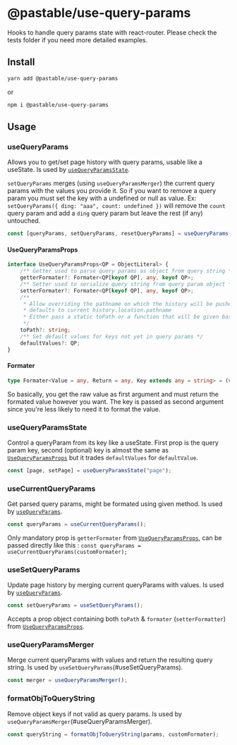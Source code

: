 # @pastable/use-query-params

Hooks to handle query params state with react-router.
Please check the tests folder if you need more detailed examples.

## Install

```sh
yarn add @pastable/use-query-params
```

or

```sh
npm i @pastable/use-query-params
```

## Usage

### useQueryParams

Allows you to get/set page history with query params, usable like a useState.
Is used by [`useQueryParamsState`](#useQueryParamsState).

`setQueryParams` merges (using `useQueryParamsMerger`) the current query params with the values you provide it.
So if you want to remove a query param you must set the key with a undefined or null as value.
Ex: `setQueryParams({ ding: "aaa", count: undefined })` will remove the `count` query param and add a `ding` query param but leave the rest (if any) untouched.

```ts
const [queryParams, setQueryParams, resetQueryParams] = useQueryParams();
```

#### UseQueryParamsProps

```ts
interface UseQueryParamsProps<QP = ObjectLiteral> {
    /** Getter used to parse query params as object from query string */
    getterFormater?: Formater<QP[keyof QP], any, keyof QP>;
    /** Setter used to serialize query string from query param object */
    setterFormater?: Formater<QP[keyof QP], any, keyof QP>;
    /**
     * Allow overriding the pathname on which the history will be pushed/replaced,
     * defaults to current history.location.pathname
     * Either pass a static toPath or a function that will be given basePath as argument
     */
    toPath?: string;
    /** Set default values for keys not yet in query params */
    defaultValues?: QP;
}
```

#### Formater

```ts
type Formater<Value = any, Return = any, Key extends any = string> = (value: Value, key: Key) => Return;
```

So basically, you get the raw value as first argument and must return the formated value however you want.
The key is passed as second argument since you're less likely to need it to format the value.

### useQueryParamsState

Control a queryParam from its key like a useState. First prop is the query param key, second (optional) key is almost the same as [`UseQueryParamsProps`](#UseQueryParamsProps) but it trades `defaultValues` for `defaultValue`.

```ts
const [page, setPage] = useQueryParamsState("page");
```

### useCurrentQueryParams

Get parsed query params, might be formated using given method.
Is used by [`useQueryParams`](#useQueryParams).

```ts
const queryParams = useCurrentQueryParams();
```

Only mandatory prop is `getterFormater` from [`UseQueryParamsProps`](#UseQueryParamsProps), can be passed directly like this :
`const queryParams = useCurrentQueryParams(customFormater);`

### useSetQueryParams

Update page history by merging current queryParams with values.
Is used by [`useQueryParams`](#useQueryParams).

```ts
const setQueryParams = useSetQueryParams();
```

Accepts a prop object containing both `toPath` & `formater` (`setterFormatter`) from [`UseQueryParamsProps`](#UseQueryParamsProps).

### useQueryParamsMerger

Merge current queryParams with values and return the resulting query string.
Is used by `useSetQueryParams`(#useSetQueryParams).

```ts
const merger = useQueryParamsMerger();
```

### formatObjToQueryString

Remove object keys if not valid as query params.
Is used by `useQueryParamsMerger`(#useQueryParamsMerger).

```ts
const queryString = formatObjToQueryString(params, customFormater);
```
